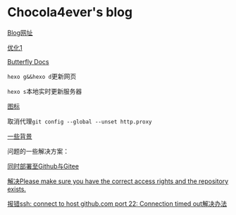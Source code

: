 # Chocola4ever's blog

[Blog网址](chocola4ever.github.io)

[优化1](https://blog.csdn.net/u012208219/article/details/106883001/)

[Butterfly Docs](https://butterfly.js.org/posts/21cfbf15/)

`hexo g&&hexo d`更新网页

`hexo s`本地实时更新服务器

[图标](https://fontawesome.com/icons?from=io)

取消代理`git config --global --unset http.proxy`

[一些背景](https://www.bilibili.com/read/cv6193176/)

问题的一些解决方案：

[同时部署至Github与Gitee](https://blog.csdn.net/yakuaback/article/details/104513748)

[解决Please make sure you have the correct access rights and the repository exists.](https://blog.csdn.net/qq_38741986/article/details/100137267)

[报错ssh: connect to host github.com port 22: Connection timed out解决办法](https://blog.csdn.net/qq_42146613/article/details/82772734)